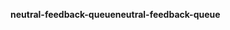 <span data-ttu-id="1531c-101">**neutral-feedback-queue**</span><span class="sxs-lookup"><span data-stu-id="1531c-101">**neutral-feedback-queue**</span></span>